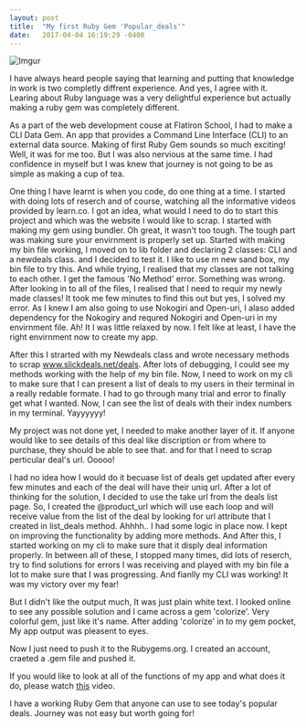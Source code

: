 ```yaml
---
layout: post
title:  "My first Ruby Gem 'Popular_deals'"
date:   2017-04-04 16:19:29 -0400
---
```



![Imgur](http://i.imgur.com/Ro62c6S.png)

I have always heard people saying that learning and putting that knowledge in work is two completly diffrent experience. And yes, I agree with it. Learing about Ruby language was a very delightful experience but actually making a ruby gem was completely different.

As a part of the web development couse at Flatiron School, I had to make a CLI Data Gem. An app that provides a Command Line Interface (CLI) to an external data source. Making of first Ruby Gem sounds so much exciting! Well, it was for me too. But I was also nervious at the same time. I had confidence in myself but I was knew that journey is not going to be as simple as making a cup of tea.

One thing I have learnt is when you code, do one thing at a time. I started with doing lots of reserch and of course, watching all the informative videos provided by learn.co. I got an idea, what would I need to do to start this project and which was the website I would like to scrap. I started with making my gem using bundler. Oh great, it wasn't too tough. The tough part was making sure your envirnment is properly set up. Started with making my bin file working, I moved on to lib folder and declaring 2 classes: CLI and a newdeals class. and I decided to test it. I like to use m new sand box, my bin file to try this. And while trying, I realised that my classes are not talking to each other. I get the famous 'No Method' error. Something was wrong. After looking in to all of the files, I realised that I need to requir my newly made classes! It took me few minutes to find this out but yes, I solved my error. As I knew I am also going to use Nokogiri and Open-uri, I alaso added dependency for the Nokogiry and requred Nokogiri and Open-uri in my envirnment file. Ah! It I was little relaxed by now. I felt like at least, I have the right envirnment now to create my app.

After this I strarted with my Newdeals class and wrote necessary methods to scrap www.slickdeals.net/deals. After lots of debugging, I could see my methods working with the help of my bin file. Now, I need to work on my cli to make sure that I can present a list of deals to my users in their terminal in a really redable formate. I had to go through many trial and error to finally get what I wanted. Now, I can see the list of deals with their index numbers in my terminal. Yayyyyyy!


My project was not done yet, I needed to make another layer of it. If anyone would like to see details of this deal like discription or from where to purchase, they should be able to see that. and for that I need to scrap perticular deal's url. Ooooo!

I had no idea how I would do it becuase list of deals get updated after every few minutes and each of the deal will have their uniq url. After a lot of thinking for the solution, I decided to use the take url from the deals list page. So, I created the @product_url which will use each loop and will receive value from the list of the deal by looking for url attribute that I created in list_deals method. Ahhhh.. I had some logic in place now. I kept on improving the functionality by adding more methods. And After this, I started working on my cli to make sure that it disply deal information properly. In between all of these, I stopped many times, did lots of reserch, try to find solutions for errors I was receiving and played with my bin file a lot to make sure that I was progressing. And fianlly my CLI was working! It was my victory over my fear!

But I didn't like the output much, It was just plain white text. I looked online to see any possible solution and I came across a gem 'colorize'. Very colorful gem, just like it's name. After adding 'colorize' in to my gem pocket, My app output was pleasent to eyes.

Now I just need to push it to the Rubygems.org. I created an account, craeted a .gem file and pushed it. 

If you would like to look at all of the functions of my app and what does it do, please watch [this](https://www.youtube.com/watch?v=lY00NAUOims&list=PLBouSX1ip6YNJrbnopQebYQZxgPcIMH4K) video.

I have a working Ruby Gem that anyone can use to see today's popular deals. Journey was not easy but worth going for!



